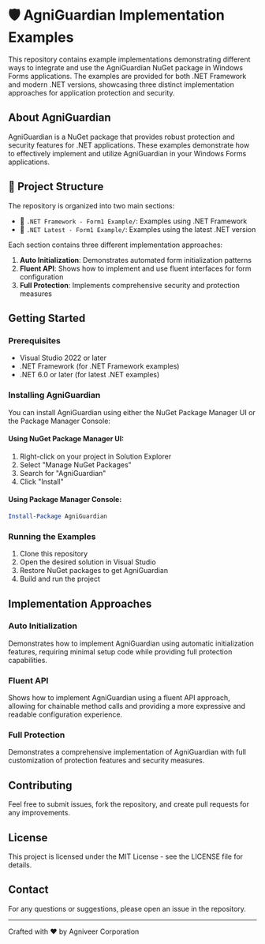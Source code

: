 # 🛡️ AgniGuardian Implementation Examples

This repository contains example implementations demonstrating different ways to integrate and use the AgniGuardian NuGet package in Windows Forms applications. The examples are provided for both .NET Framework and modern .NET versions, showcasing three distinct implementation approaches for application protection and security.

## About AgniGuardian

AgniGuardian is a NuGet package that provides robust protection and security features for .NET applications. These examples demonstrate how to effectively implement and utilize AgniGuardian in your Windows Forms applications.

## 📁 Project Structure

The repository is organized into two main sections:

- 🔷 `.NET Framework - Form1 Example/`: Examples using .NET Framework
- 🔷 `.NET Latest - Form1 Example/`: Examples using the latest .NET version

Each section contains three different implementation approaches:

1. **Auto Initialization**: Demonstrates automated form initialization patterns
2. **Fluent API**: Shows how to implement and use fluent interfaces for form configuration
3. **Full Protection**: Implements comprehensive security and protection measures

## Getting Started

### Prerequisites

- Visual Studio 2022 or later
- .NET Framework (for .NET Framework examples)
- .NET 6.0 or later (for latest .NET examples)

### Installing AgniGuardian

You can install AgniGuardian using either the NuGet Package Manager UI or the Package Manager Console:

#### Using NuGet Package Manager UI:
1. Right-click on your project in Solution Explorer
2. Select "Manage NuGet Packages"
3. Search for "AgniGuardian"
4. Click "Install"

#### Using Package Manager Console:
```powershell
Install-Package AgniGuardian
```

### Running the Examples

1. Clone this repository
2. Open the desired solution in Visual Studio
3. Restore NuGet packages to get AgniGuardian
4. Build and run the project

## Implementation Approaches

### Auto Initialization
Demonstrates how to implement AgniGuardian using automatic initialization features, requiring minimal setup code while providing full protection capabilities.

### Fluent API
Shows how to implement AgniGuardian using a fluent API approach, allowing for chainable method calls and providing a more expressive and readable configuration experience.

### Full Protection
Demonstrates a comprehensive implementation of AgniGuardian with full customization of protection features and security measures.

## Contributing

Feel free to submit issues, fork the repository, and create pull requests for any improvements.

## License

This project is licensed under the MIT License - see the LICENSE file for details.

## Contact

For any questions or suggestions, please open an issue in the repository.

---
Crafted with ❤️ by Agniveer Corporation
